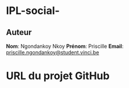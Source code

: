 # IPL-social-
## Auteur
**Nom**: Ngondankoy Nkoy
**Prénom**: Priscille
**Email**: priscille.ngondankoy@student.vinci.be
# URL du projet GitHub
